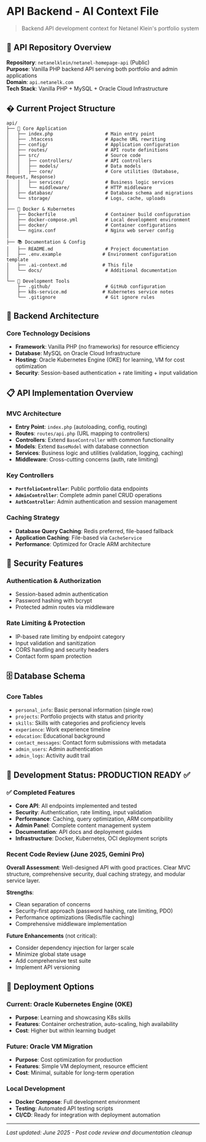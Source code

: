 # API Backend - AI Context File

> Backend API development context for Netanel Klein's portfolio system

## 🔌 API Repository Overview

**Repository**: `netanelklein/netanel-homepage-api` (Public)  
**Purpose**: Vanilla PHP backend API serving both portfolio and admin applications  
**Domain**: `api.netanelk.com`  
**Tech Stack**: Vanilla PHP + MySQL + Oracle Cloud Infrastructure

## �️ Current Project Structure

```
api/
├── 📁 Core Application
│   ├── index.php                   # Main entry point
│   ├── .htaccess                   # Apache URL rewriting
│   ├── config/                     # Application configuration
│   ├── routes/                     # API route definitions
│   ├── src/                        # Source code
│   │   ├── controllers/            # API controllers
│   │   ├── models/                 # Data models
│   │   ├── core/                   # Core utilities (Database, Request, Response)
│   │   ├── services/               # Business logic services
│   │   └── middleware/             # HTTP middleware
│   ├── database/                   # Database schema and migrations
│   └── storage/                    # Logs, cache, uploads
│
├── 🐳 Docker & Kubernetes
│   ├── Dockerfile                  # Container build configuration
│   ├── docker-compose.yml          # Local development environment
│   ├── docker/                     # Container configurations
│   └── nginx.conf                  # Nginx web server config
│
├── 📚 Documentation & Config
│   ├── README.md                   # Project documentation
│   ├── .env.example               # Environment configuration template
│   ├── .ai-context.md             # This file
│   └── docs/                       # Additional documentation
│
└── 🔧 Development Tools
    ├── .github/                    # GitHub configuration
    ├── k8s-service.md             # Kubernetes service notes
    └── .gitignore                  # Git ignore rules
```

## 🎯 Backend Architecture

### Core Technology Decisions
- **Framework**: Vanilla PHP (no frameworks) for resource efficiency
- **Database**: MySQL on Oracle Cloud Infrastructure
- **Hosting**: Oracle Kubernetes Engine (OKE) for learning, VM for cost optimization
- **Security**: Session-based authentication + rate limiting + input validation

## 📋 API Implementation Overview

### MVC Architecture
- **Entry Point**: `index.php` (autoloading, config, routing)
- **Routes**: `routes/api.php` (URL mapping to controllers)
- **Controllers**: Extend `BaseController` with common functionality
- **Models**: Extend `BaseModel` with database connection
- **Services**: Business logic and utilities (validation, logging, caching)
- **Middleware**: Cross-cutting concerns (auth, rate limiting)

### Key Controllers
- **`PortfolioController`**: Public portfolio data endpoints
- **`AdminController`**: Complete admin panel CRUD operations
- **`AuthController`**: Admin authentication and session management

### Caching Strategy
- **Database Query Caching**: Redis preferred, file-based fallback
- **Application Caching**: File-based via `CacheService`
- **Performance**: Optimized for Oracle ARM architecture

## 🔐 Security Features

### Authentication & Authorization
- Session-based admin authentication
- Password hashing with bcrypt
- Protected admin routes via middleware

### Rate Limiting & Protection
- IP-based rate limiting by endpoint category
- Input validation and sanitization
- CORS handling and security headers
- Contact form spam protection

## 🗄️ Database Schema

### Core Tables
- `personal_info`: Basic personal information (single row)
- `projects`: Portfolio projects with status and priority
- `skills`: Skills with categories and proficiency levels
- `experience`: Work experience timeline
- `education`: Educational background
- `contact_messages`: Contact form submissions with metadata
- `admin_users`: Admin authentication
- `admin_logs`: Activity audit trail

## 📝 Development Status: PRODUCTION READY ✅

### ✅ Completed Features
- **Core API**: All endpoints implemented and tested
- **Security**: Authentication, rate limiting, input validation
- **Performance**: Caching, query optimization, ARM compatibility
- **Admin Panel**: Complete content management system
- **Documentation**: API docs and deployment guides
- **Infrastructure**: Docker, Kubernetes, OCI deployment scripts

### Recent Code Review (June 2025, Gemini Pro)
**Overall Assessment**: Well-designed API with good practices. Clear MVC structure, comprehensive security, dual caching strategy, and modular service layer.

**Strengths**:
- Clean separation of concerns
- Security-first approach (password hashing, rate limiting, PDO)
- Performance optimizations (Redis/file caching)
- Comprehensive middleware implementation

**Future Enhancements** (not critical):
- Consider dependency injection for larger scale
- Minimize global state usage
- Add comprehensive test suite
- Implement API versioning

## 🚀 Deployment Options

### Current: Oracle Kubernetes Engine (OKE)
- **Purpose**: Learning and showcasing K8s skills
- **Features**: Container orchestration, auto-scaling, high availability
- **Cost**: Higher but within learning budget

### Future: Oracle VM Migration
- **Purpose**: Cost optimization for production
- **Features**: Simple VM deployment, resource efficient
- **Cost**: Minimal, suitable for long-term operation

### Local Development
- **Docker Compose**: Full development environment
- **Testing**: Automated API testing scripts
- **CI/CD**: Ready for integration with deployment automation

---

*Last updated: June 2025 - Post code review and documentation cleanup*
